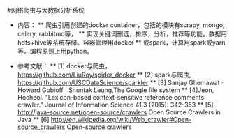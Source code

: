 #网络爬虫与大数据分析系统
* 内容：
** 爬虫引用创建的docker  container，包括的模块有scrapy, mongo, celery, rabbitmq等，
** 实现关键词删选，排序，分析，推荐等功能。数据用hdfs+hive等系统存储。容器管理用docker
** 或spark，计算用spark或yarn等。编程原则上用python。

* 参考文献：
** [1]  docker与爬虫， https://github.com/LiuRoy/spider_docker
** [2]  spark与爬虫, https://github.com/USCDataScience/sparkler
** [3]  Sanjay Ghemawat · Howard Gobioff · Shuntak Leung,The Google file system
** [4]Jeon, Hocheol. "Lexicon-based context-sensitive reference comments crawler." Journal of Information Science 41.3 (2015): 342-353
** [5] http://java-source.net/open-source/crawlers Open Source Crawlers in Java
** [6] http://en.wikipedia.org/wiki/Web_crawler#Open-source_crawlers Open-source crawlers
